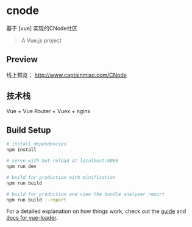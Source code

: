 # cnode

基于 [vue] 实现的CNode社区

> A Vue.js project

## Preview

线上预览： http://www.captainmiao.com/CNode

## 技术栈

Vue + Vue Router + Vuex + nginx

## Build Setup

``` bash
# install dependencies
npm install

# serve with hot reload at localhost:8080
npm run dev

# build for production with minification
npm run build

# build for production and view the bundle analyzer report
npm run build --report
```

For a detailed explanation on how things work, check out the [guide](http://vuejs-templates.github.io/webpack/) and [docs for vue-loader](http://vuejs.github.io/vue-loader).
